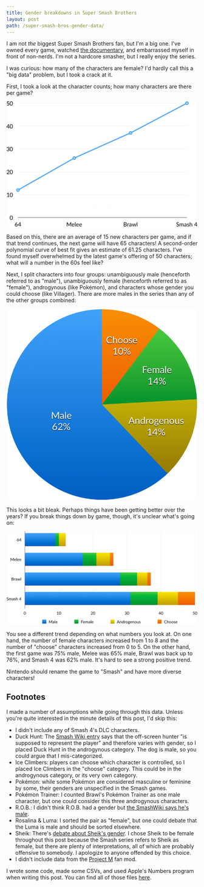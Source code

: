 ```yaml
---
title: Gender breakdowns in Super Smash Brothers
layout: post
path: /super-smash-bros-gender-data/
---
```


I am not _the_ biggest Super Smash Brothers fan, but I'm a big one. I've owned every game, watched [the documentary](http://www.eastpointpictures.com/documentary), and embarrassed myself in front of non-nerds. I'm not a hardcore smasher, but I really enjoy the series.

I was curious: how many of the characters are female? I'd hardly call this a "big data" problem, but I took a crack at it.

First, I took a look at the character counts; how many characters are there per game?

![Character counts graph](/uploads/smashdata/character_counts.gif)

Based on this, there are an average of 15 new characters per game, and if that trend continues, the next game will have 65 characters! A second-order polynomial curve of best fit gives an estimate of 61.25 characters. I've found myself overwhelmed by the latest game's offering of 50 characters; what will a number in the 60s feel like?

Next, I split characters into four groups: unambiguously male (henceforth referred to as "male"), unambiguously female (henceforth referred to as "female"), androgynous (like Pokémon), and characters whose gender you could choose (like Villager). There are more males in the series than any of the other groups combined:

![Gender breakdown for all games](/uploads/smashdata/genders_total.png)

This looks a bit bleak. Perhaps things have been getting better over the years? If you break things down by game, though, it's unclear what's going on:

![Gender breakdown by game](/uploads/smashdata/genders_by_game.png)

You see a different trend depending on what numbers you look at. On one hand, the number of female characters increased from 1 to 8 and the number of "choose" characters increased from 0 to 5. On the other hand, the first game was 75% male, Melee was 65% male, Brawl was back up to 76%, and Smash 4 was 62% male. It's hard to see a strong positive trend.

Nintendo should rename the game to "Smash" and have more diverse characters!

## Footnotes

I made a number of assumptions while going through this data. Unless you're quite interested in the minute details of this post, I'd skip this:

- I didn't include any of Smash 4's DLC characters.
- Duck Hunt: The [Smash Wiki entry](http://www.ssbwiki.com/Duck%20Hunt) says that the off-screen hunter "is supposed to represent the player" and therefore varies with gender, so I placed Duck Hunt in the androgynous category. The dog is male, so you could argue that I mis-categorized.
- Ice Climbers: players can choose which character is controlled, so I placed Ice Climbers in the "choose" category. This could be in the androgynous category, or its very own category.
- Pokémon: while some Pokémon are considered masculine or feminine by some, their genders are unspecified in the Smash games.
- Pokémon Trainer: I counted Brawl's Pokémon Trainer as one male character, but one could consider this three androgynous characters.
- R.O.B.: I didn't think R.O.B. had a gender but [the SmashWiki says he's male](http://www.ssbwiki.com/R.O.B.).
- Rosalina & Luma: I sorted the pair as "female", but one could debate that the Luma is male and should be sorted elsewhere.
- Sheik: There's [debate about Sheik's gender](http://zeldawiki.org/Sheik#Gender). I chose Sheik to be female throughout this post because the Smash series refers to Sheik as female, but there are plenty of interpretations, all of which are probably offensive to somebody. I apologize to anyone offended by this choice.
- I didn't include data from the [Project M](http://projectmgame.com/en/) fan mod.

I wrote some code, made some CSVs, and used Apple's Numbers program when writing this post. You can find all of those files [here](https://github.com/EvanHahn/evanhahn-dot-com/tree/master/_poststuff/super-smash-character-data).
